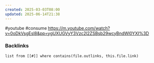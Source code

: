 ```yaml
---
created: 2025-03-03T08:00
updated: 2025-06-14T21:38
---
```

#youtube #consume
https://m.youtube.com/watch?v=0oDkVsgEsl8&pp=ygUXUGVyY3Vzc2l2ZSBsb29wcyBndWl0YXI%3D

### Backlinks
```dataview 
list from [[#]] where contains(file.outlinks, this.file.link)
```

